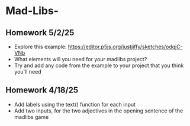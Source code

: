 # Mad-Libs-

## Homework 5/2/25
 - Explore this example: https://editor.p5js.org/justjiffy/sketches/odqjC-VNb
 - What elements will you need for your madlibs project?
 - Try and add any code from the example to your project that you think you'll need
## Homework 4/18/25
- Add labels using the text() function for each input
- Add two inputs, for the two adjectives in the opening sentence of the madlibs game
